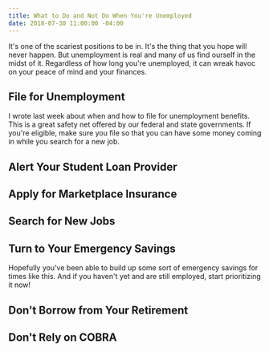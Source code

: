 ```yaml
---
title: What to Do and Not Do When You're Unemployed
date: 2018-07-30 11:00:00 -04:00
---
```


It's one of the scariest positions to be in. It's the thing that you hope will never happen. But unemployment is real and many of us find ourself in the midst of it. Regardless of how long you're unemployed, it can wreak havoc on your peace of mind and your finances. 

## File for Unemployment

I wrote last week about when and how to file for unemployment benefits. This is a great safety net offered by our federal and state governments. If you're eligible, make sure you file so that you can have some money coming in while you search for a new job.

## Alert Your Student Loan Provider

## Apply for Marketplace Insurance

## Search for New Jobs

## Turn to Your Emergency Savings

Hopefully you've been able to build up some sort of emergency savings for times like this. And if you haven't yet and are still employed, start prioritizing it now! 

## Don't Borrow from Your Retirement

## Don't Rely on COBRA